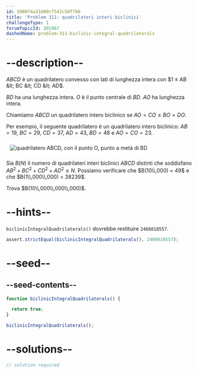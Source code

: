 ```yaml
---
id: 5900f4a31000cf542c50ffb6
title: 'Problem 311: quadrilateri interi biclinici'
challengeType: 1
forumTopicId: 301967
dashedName: problem-311-biclinic-integral-quadrilaterals
---
```


# --description--

$ABCD$ è un quadrilatero convesso con lati di lunghezza intera con $1 ≤ AB &lt; BC &lt; CD &lt; AD$.

$BD$ ha una lunghezza intera. $O$ è il punto centrale di $BD$. $AO$ ha lunghezza intera.

Chiamiamo $ABCD$ un quadrilatero intero biclinico se $AO = CO ≤ BO = DO$.

Per esempio, il seguente quadrilatero è un quadrilatero intero biclinico: $AB = 19$, $BC = 29$, $CD = 37$, $AD = 43$, $BD = 48$ e $AO = CO = 23$.

<img class="img-responsive center-block" alt="quadrilatero ABCD, con il punto O, punto a metà di BD" src="https://cdn.freecodecamp.org/curriculum/project-euler/biclinic-integral-quadrilaterals.gif" style="background-color: white; padding: 10px;" />

Sia $B(N)$ il numero di quadrilateri interi biclinici $ABCD$ distinti che soddisfano ${AB}^2 + {BC}^2 + {CD}^2 + {AD}^2 ≤ N$. Possiamo verificare che $B(10\\,000) = 49$ e che $B(1\\,000\\,000) = 38239$.

Trova $B(10\\,000\\,000\\,000)$.

# --hints--

`biclinicIntegralQuadrilaterals()` dovrebbe restituire `2466018557`.

```js
assert.strictEqual(biclinicIntegralQuadrilaterals(), 2466018557);
```

# --seed--

## --seed-contents--

```js
function biclinicIntegralQuadrilaterals() {

  return true;
}

biclinicIntegralQuadrilaterals();
```

# --solutions--

```js
// solution required
```
